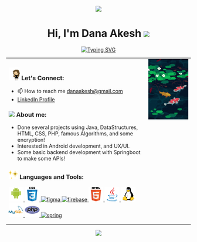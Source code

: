<p align="center">
<img src="https://user-images.githubusercontent.com/74038190/212284100-561aa473-3905-4a80-b561-0d28506553ee.gif">
 </p>
<h1 align="center"><b>Hi, I'm Dana Akesh </b><img src="https://media.giphy.com/media/hvRJCLFzcasrR4ia7z/giphy.gif" width="35"></h1>

<p align="center">
<a href="https://git.io/typing-svg"><img src="https://readme-typing-svg.demolab.com?font=Fira+Code&weight=900&size=24&duration=6000&pause=1000&color=0BB854&center=true&vCenter=true&random=false&width=680&lines=%22Every+Interaction+Tells+a+Story%22;%22More+options%2C+more+problems%22;%22People+ignore+design+that+ignores+people%22;%E2%80%9CDesign+isn%E2%80%99t+finished+until+somebody+is+using+it.%E2%80%9D" alt="Typing SVG" /></a>
</p>

<table border="0" style="width: 100%;">
  <tr>
    <td style="vertical-align: top;">
     <h3><picture><img src="https://github.com/dana-akesh/dana-akesh/blob/main/brenfi-girl.gif" width="30px"></picture> Let's Connect: </h3>
     <ul>
      <li>📫 How to reach me <a href="mailto:danaakesh@gmail.com">danaakesh@gmail.com</a></li>
      <li><a href="https://www.linkedin.com/in/dana-akesh-4b0190213/"> LinkedIn Profile </a></li>
     </ul>
      <h3><picture><img src="https://user-images.githubusercontent.com/74038190/226127923-0e8b7792-7b3c-462b-951b-63c96ba1a5af.gif" width="30px"></picture> About me:</h3>
      <ul>
        <li>Done several projects using Java, DataStructures, HTML, CSS, PHP, famous Algorithms, and some encryption!</li>
        <li>Interested in Android development, and UX/UI.</li>
        <li>Some basic backend development with Springboot to make some APIs!</li>
      </ul>
      <h3><img src="https://github.com/dana-akesh/dana-akesh/blob/main/gmail-pixel-art.gif" width="25"> Languages and Tools:</h3>
      <p>
        <a href="https://developer.android.com" target="_blank" rel="noreferrer"> <img src="https://raw.githubusercontent.com/devicons/devicon/master/icons/android/android-original-wordmark.svg" alt="android" width="40" height="40"/> </a>
        <a href="https://www.w3schools.com/css/" target="_blank" rel="noreferrer"> <img src="https://raw.githubusercontent.com/devicons/devicon/master/icons/css3/css3-original-wordmark.svg" alt="css3" width="40" height="40"/> </a>
        <a href="https://www.figma.com/" target="_blank" rel="noreferrer"> <img src="https://www.vectorlogo.zone/logos/figma/figma-icon.svg" alt="figma" width="40" height="40"/> </a>
        <a href="https://firebase.google.com/" target="_blank" rel="noreferrer"> <img src="https://www.vectorlogo.zone/logos/firebase/firebase-icon.svg" alt="firebase" width="40" height="40"/> </a>
        <a href="https://www.w3.org/html/" target="_blank" rel="noreferrer"> <img src="https://raw.githubusercontent.com/devicons/devicon/master/icons/html5/html5-original-wordmark.svg" alt="html5" width="40" height="40"/> </a>
        <a href="https://www.java.com" target="_blank" rel="noreferrer"> <img src="https://raw.githubusercontent.com/devicons/devicon/master/icons/java/java-original.svg" alt="java" width="40" height="40"/> </a>
        <a href="https://www.linux.org/" target="_blank" rel="noreferrer"> <img src="https://raw.githubusercontent.com/devicons/devicon/master/icons/linux/linux-original.svg" alt="linux" width="40" height="40"/> </a>
        <a href="https://www.mysql.com/" target="_blank" rel="noreferrer"> <img src="https://raw.githubusercontent.com/devicons/devicon/master/icons/mysql/mysql-original-wordmark.svg" alt="mysql" width="40" height="40"/> </a>
        <a href="https://www.php.net" target="_blank" rel="noreferrer"> <img src="https://raw.githubusercontent.com/devicons/devicon/master/icons/php/php-original.svg" alt="php" width="40" height="40"/> </a>
        <a href="https://spring.io/" target="_blank" rel="noreferrer"> <img src="https://www.vectorlogo.zone/logos/springio/springio-icon.svg" alt="spring" width="40" height="40"/> </a>
      </p>
    </td>
    <td style="vertical-align: top;">
      <img src="https://github.com/dana-akesh/dana-akesh/blob/main/gj.gif" alt="Your Image" width="100%" height="100%">
    </td>
  </tr>
</table>

<p align="center">
<img src="https://user-images.githubusercontent.com/74038190/212284100-561aa473-3905-4a80-b561-0d28506553ee.gif">
 </p>
